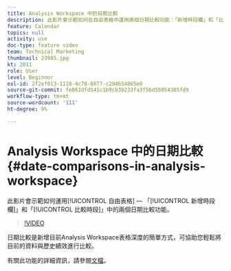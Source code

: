 ```yaml
---
title: Analysis Workspace 中的日期比較
description: 此影片會示範如何在自由表格中運用兩個日期比較功能：「新增時段欄」和「比較時段」。
feature: Calendar
topics: null
activity: use
doc-type: feature video
team: Technical Marketing
thumbnail: 23985.jpg
kt: 2011
role: User
level: Beginner
exl-id: 2f2ef013-1118-4c78-8877-c294654865e0
source-git-commit: fe861dfd541c1b9cb3b233fa3f56d55054305fd9
workflow-type: tm+mt
source-wordcount: '111'
ht-degree: 9%

---
```


# Analysis Workspace 中的日期比較 {#date-comparisons-in-analysis-workspace}

此影片會示範如何運用[!UICONTROL 自由表格] — 「[!UICONTROL 新增時段欄]」和「[!UICONTROL 比較時段]」中的兩個日期比較功能。

>[!VIDEO](https://video.tv.adobe.com/v/23985/?quality=12)

日期比較是新增目前Analysis Workspace表格深度的簡單方式，可協助您輕鬆將目前的資料與歷史績效進行比較。

有關此功能的詳細資訊，請參閱[文檔](https://experienceleague.adobe.com/docs/analytics/analyze/analysis-workspace/components/calendar-date-ranges/time-comparison.html?lang=en)。
